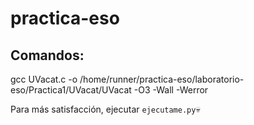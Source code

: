 # practica-eso

## Comandos:

gcc UVacat.c -o /home/runner/practica-eso/laboratorio-eso/Practica1/UVacat/UVacat -O3 -Wall -Werror

Para más satisfacción, ejecutar `ejecutame.py`💀